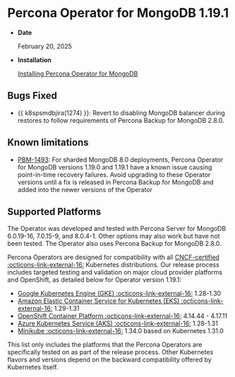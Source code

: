 # Percona Operator for MongoDB 1.19.1

* **Date**

    February 20, 2025

* **Installation**

    [Installing Percona Operator for MongoDB](../System-Requirements.md#installation-guidelines)

## Bugs Fixed

* {{ k8spsmdbjira(1274) }}: Revert to disabling MongoDB balancer during restores to follow requirements of Percona Backup for MongoDB 2.8.0.

## Known limitations

* [PBM-1493](https://perconadev.atlassian.net/browse/PBM-1493): For sharded MongoDB 8.0 deployments, Percona Operator for MongoDB versions 1.19.0 and 1.19.1 have a known issue causing point-in-time recovery failures. Avoid upgrading to these Operator versions until a fix is released in Percona Backup for MongoDB and added into the newer versions of the Operator

## Supported Platforms

The Operator was developed and tested with Percona Server for MongoDB 6.0.19-16, 7.0.15-9, and 8.0.4-1. Other options may also work but have not been tested. The Operator also uses Percona Backup for MongoDB 2.8.0.

Percona Operators are designed for compatibility with all [CNCF-certified :octicons-link-external-16:](https://www.cncf.io/training/certification/software-conformance/) Kubernetes distributions. Our release process includes targeted testing and validation on major cloud provider platforms and OpenShift, as detailed below for Operator version 1.19.1:


* [Google Kubernetes Engine (GKE) :octicons-link-external-16:](https://cloud.google.com/kubernetes-engine) 1.28-1.30
* [Amazon Elastic Container Service for Kubernetes (EKS) :octicons-link-external-16:](https://aws.amazon.com) 1.29-1.31
* [OpenShift Container Platform :octicons-link-external-16:](https://www.redhat.com/en/technologies/cloud-computing/openshift) 4.14.44 - 4.17.11
* [Azure Kubernetes Service (AKS) :octicons-link-external-16:](https://azure.microsoft.com/en-us/services/kubernetes-service/) 1.28-1.31
* [Minikube :octicons-link-external-16:](https://github.com/kubernetes/minikube) 1.34.0 based on Kubernetes 1.31.0

This list only includes the platforms that the Percona Operators are specifically tested on as part of the release process. Other Kubernetes flavors and versions depend on the backward compatibility offered by Kubernetes itself.
